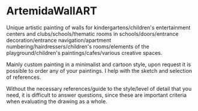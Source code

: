 # ArtemidaWallART
Unique artistic painting of walls for kindergartens/children's entertainment centers and clubs/schools/thematic rooms in schools/doors/entrance decoration/entrance navigation/apartment numbering/hairdressers/children's rooms/elements of the playground/children's paintings/cafes/various creative spaces. 

Mainly custom painting in a minimalist and cartoon style, upon request it is possible to order any of your paintings. I help with the sketch and selection of references. 

Without the necessary references/guide to the style/level of detail that you need, it is difficult to answer questions, since these are important criteria when evaluating the drawing as a whole.
